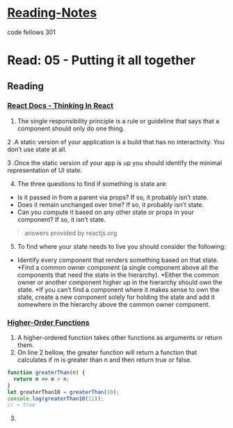 # [Reading-Notes](https://alsosteve.github.io/reading-notes/)
code fellows 301

# Read: 05 - Putting it all together

## Reading

### [React Docs - Thinking In React](https://reactjs.org/docs/thinking-in-react.html)
1. The single responsibility principle is a rule or guideline that says that a component should only do one thing.

2 .A static version of your application is a build that has no interactivity. You don’t use state at all.

3 .Once the static version of your app is up you should identify the minimal representation of UI state.

4. The three questions to find if something is state are: 
* Is it passed in from a parent via props? If so, it probably isn’t state.
* Does it remain unchanged over time? If so, it probably isn’t state.
* Can you compute it based on any other state or props in your component? If so, it isn’t state.
> answers provided by reactjs.org

5. To find where your state needs to live you should consider the following: 
* Identify every component that renders something based on that state.
*Find a common owner component (a single component above all the components that need the state in the hierarchy).
*Either the common owner or another component higher up in the hierarchy should own the state.
*If you can’t find a component where it makes sense to own the state, create a new component solely for holding the state and add it somewhere in the hierarchy above the common owner component.

### [Higher-Order Functions](https://eloquentjavascript.net/05_higher_order.html#h_xxCc98lOBK)
1. A higher-ordered function takes other functions as arguments or return them.
2. On line 2 bellow, the greater function will return a function that calculates if m is greater than n and then return true or false.
``` javascript
function greaterThan(n) {
  return m => m > n;
}
let greaterThan10 = greaterThan(10);
console.log(greaterThan10(11));
// → true
```
3. 